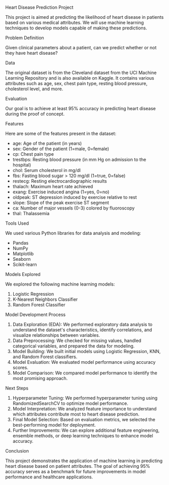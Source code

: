 Heart Disease Prediction Project

This project is aimed at predicting the likelihood of heart disease in patients based on various medical attributes. We will use machine learning techniques to develop models capable of making these predictions.

Problem Definition

Given clinical parameters about a patient, can we predict whether or not they have heart disease?

Data

The original dataset is from the Cleveland dataset from the UCI Machine Learning Repository and is also available on Kaggle. It contains various attributes such as age, sex, chest pain type, resting blood pressure, cholesterol level, and more.

Evaluation

Our goal is to achieve at least 95% accuracy in predicting heart disease during the proof of concept.

Features

Here are some of the features present in the dataset:

- age: Age of the patient (in years)
- sex: Gender of the patient (1=male, 0=female)
- cp: Chest pain type
- trestbps: Resting blood pressure (in mm Hg on admission to the hospital)
- chol: Serum cholesterol in mg/dl
- fbs: Fasting blood sugar > 120 mg/dl (1=true, 0=false)
- restecg: Resting electrocardiographic results
- thalach: Maximum heart rate achieved
- exang: Exercise induced angina (1=yes, 0=no)
- oldpeak: ST depression induced by exercise relative to rest
- slope: Slope of the peak exercise ST segment
- ca: Number of major vessels (0-3) colored by fluoroscopy
- thal: Thalassemia

Tools Used

We used various Python libraries for data analysis and modeling:

- Pandas
- NumPy
- Matplotlib
- Seaborn
- Scikit-learn

Models Explored

We explored the following machine learning models:

1. Logistic Regression
2. K-Nearest Neighbors Classifier
3. Random Forest Classifier

Model Development Process

1. Data Exploration (EDA): We performed exploratory data analysis to understand the dataset's characteristics, identify correlations, and visualize relationships between variables.
2. Data Preprocessing: We checked for missing values, handled categorical variables, and prepared the data for modeling.
3. Model Building: We built initial models using Logistic Regression, KNN, and Random Forest classifiers.
4. Model Evaluation: We evaluated model performance using accuracy scores.
5. Model Comparison: We compared model performance to identify the most promising approach.

Next Steps

1. Hyperparameter Tuning: We performed hyperparameter tuning using RandomizedSearchCV to optimize model performance.
2. Model Interpretation: We analyzed feature importance to understand which attributes contribute most to heart disease prediction.
3. Final Model Selection: Based on evaluation metrics, we selected the best-performing model for deployment.
4. Further Improvements: We can explore additional feature engineering, ensemble methods, or deep learning techniques to enhance model accuracy.

Conclusion

This project demonstrates the application of machine learning in predicting heart disease based on patient attributes. The goal of achieving 95% accuracy serves as a benchmark for future improvements in model performance and healthcare applications.
